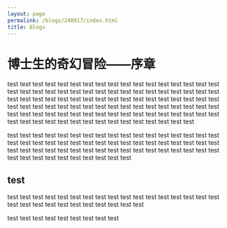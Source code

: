 ```yaml
---
layout: page
permalink: /blogs/240917/index.html
title: Blogs
---
```


# 博士生的奇幻冒险——序章

test test test test test test test test test test test test test test test test test test test test test test test test test test test test test test test test test test test test test test test test test test test test test test test test test test test test test test test test test test test test test test test test test test test test test test test test test test test test test test test test test test test test test test test test test test test test test test test test test test test test 


test test test test test test test test test test test test test test test test test test test test test test test test test test test test test test test test test test test test test test test test test test test test test test test test test test test test test test test test test test test test test 

## test 

test test test test test test test test test test test test test test test test test test test test test test test test test test test test 


test test test test test test test test test 